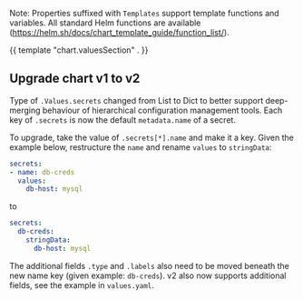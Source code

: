 <!---
The README.md file is automatically generated with helm-docs!

Edit the README.gotmpl.md template instead.
-->

Note: Properties suffixed with `Templates` support template functions and variables.
All standard Helm functions are available (https://helm.sh/docs/chart_template_guide/function_list/).

{{ template "chart.valuesSection" . }}

## Upgrade chart v1 to v2

Type of `.Values.secrets` changed from List to Dict to better support deep-merging behaviour of hierarchical configuration management tools.
Each key of `.secrets` is now the default `metadata.name` of a secret.

To upgrade, take the value of `.secrets[*].name` and make it a key.
Given the example below, restructure the `name` and rename `values` to `stringData`:
```yaml
secrets:
- name: db-creds
  values:
    db-host: mysql
```
to
```yaml
secrets:
  db-creds:
    stringData:
      db-host: mysql
```
The additional fields `.type` and `.labels` also need to be moved beneath the new name key (given example: `db-creds`).
v2 also now supports additional fields, see the example in `values.yaml`.
